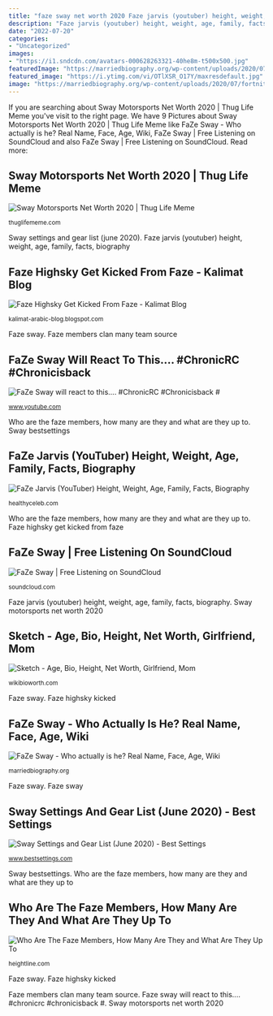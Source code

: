```yaml
---
title: "faze sway net worth 2020 Faze jarvis (youtuber) height, weight, age, family, facts, biography"
description: "Faze jarvis (youtuber) height, weight, age, family, facts, biography"
date: "2022-07-20"
categories:
- "Uncategorized"
images:
- "https://i1.sndcdn.com/avatars-000628263321-40he8m-t500x500.jpg"
featuredImage: "https://marriedbiography.org/wp-content/uploads/2020/07/fortnite-solos-cash-cup-faze-sway-teaming-instagram-cheating.jpg"
featured_image: "https://i.ytimg.com/vi/OTlXSR_O17Y/maxresdefault.jpg"
image: "https://marriedbiography.org/wp-content/uploads/2020/07/fortnite-solos-cash-cup-faze-sway-teaming-instagram-cheating.jpg"
---
```


If you are searching about Sway Motorsports Net Worth 2020 | Thug Life Meme you've visit to the right page. We have 9 Pictures about Sway Motorsports Net Worth 2020 | Thug Life Meme like FaZe Sway - Who actually is he? Real Name, Face, Age, Wiki, FaZe Sway | Free Listening on SoundCloud and also FaZe Sway | Free Listening on SoundCloud. Read more:

## Sway Motorsports Net Worth 2020 | Thug Life Meme

![Sway Motorsports Net Worth 2020 | Thug Life Meme](https://thuglifememe.com/wp-content/uploads/2021/01/download-2021-01-04T112147.008.jpg "Sway bestsettings")

<small>thuglifememe.com</small>

Sway settings and gear list (june 2020). Faze jarvis (youtuber) height, weight, age, family, facts, biography

## Faze Highsky Get Kicked From Faze - Kalimat Blog

![Faze Highsky Get Kicked From Faze - Kalimat Blog](https://i.ytimg.com/vi/OTlXSR_O17Y/maxresdefault.jpg "Faze sway")

<small>kalimat-arabic-blog.blogspot.com</small>

Faze sway. Faze members clan many team source

## FaZe Sway Will React To This.... #ChronicRC #Chronicisback #

![FaZe Sway will react to this.... #ChronicRC #Chronicisback #](https://i.ytimg.com/vi/6hP3SWHaufc/hqdefault.jpg "Sway bestsettings")

<small>www.youtube.com</small>

Who are the faze members, how many are they and what are they up to. Sway bestsettings

## FaZe Jarvis (YouTuber) Height, Weight, Age, Family, Facts, Biography

![FaZe Jarvis (YouTuber) Height, Weight, Age, Family, Facts, Biography](https://healthyceleb.com/wp-content/uploads/2020/06/FaZe-Jarvis.jpg "Faze members clan many team source")

<small>healthyceleb.com</small>

Who are the faze members, how many are they and what are they up to. Faze highsky get kicked from faze

## FaZe Sway | Free Listening On SoundCloud

![FaZe Sway | Free Listening on SoundCloud](https://i1.sndcdn.com/avatars-000628263321-40he8m-t500x500.jpg "Faze sway will react to this.... #chronicrc #chronicisback #")

<small>soundcloud.com</small>

Faze jarvis (youtuber) height, weight, age, family, facts, biography. Sway motorsports net worth 2020

## Sketch - Age, Bio, Height, Net Worth, Girlfriend, Mom

![Sketch - Age, Bio, Height, Net Worth, Girlfriend, Mom](https://i2.wp.com/wikibioworth.com/wp-content/uploads/2020/06/Sketch-Age-Bio-Height-Net-Worth-Girlfriend-Mom.jpg?resize=696%2C580&amp;ssl=1 "Faze sway")

<small>wikibioworth.com</small>

Faze sway. Faze highsky kicked

## FaZe Sway - Who Actually Is He? Real Name, Face, Age, Wiki

![FaZe Sway - Who actually is he? Real Name, Face, Age, Wiki](https://marriedbiography.org/wp-content/uploads/2020/07/fortnite-solos-cash-cup-faze-sway-teaming-instagram-cheating.jpg "Jarvis faze worth makes money much age height naibuzz")

<small>marriedbiography.org</small>

Faze sway. Faze sway

## Sway Settings And Gear List (June 2020) - Best Settings

![Sway Settings and Gear List (June 2020) - Best Settings](https://www.bestsettings.com/wp-content/uploads/elementor/thumbs/Sway-okegap4ztsl6ot88hqzzu3xyk6j959hvoktuds6ie8.jpg "Sway bestsettings")

<small>www.bestsettings.com</small>

Sway bestsettings. Who are the faze members, how many are they and what are they up to

## Who Are The Faze Members, How Many Are They And What Are They Up To

![Who Are The Faze Members, How Many Are They and What Are They Up To](https://heightline.com/wp-content/uploads/Faze-clan-members-640x360.jpg "Faze highsky get kicked from faze")

<small>heightline.com</small>

Faze sway. Faze highsky kicked

Faze members clan many team source. Faze sway will react to this.... #chronicrc #chronicisback #. Sway motorsports net worth 2020
